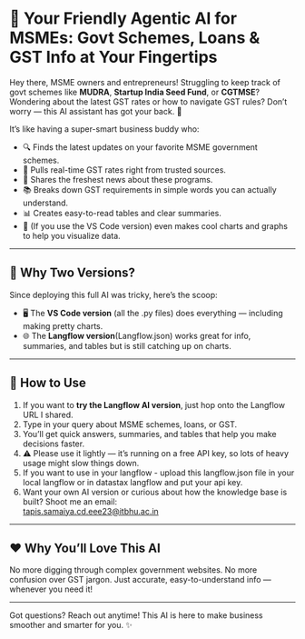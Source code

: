 # 🤖 Your Friendly Agentic AI for MSMEs: Govt Schemes, Loans & GST Info at Your Fingertips

Hey there, MSME owners and entrepreneurs! Struggling to keep track of govt schemes like **MUDRA**, **Startup India Seed Fund**, or **CGTMSE**? Wondering about the latest GST rates or how to navigate GST rules? Don’t worry — this AI assistant has got your back. 🎉

It’s like having a super-smart business buddy who:

- 🔍 Finds the latest updates on your favorite MSME government schemes.
- 💸 Pulls real-time GST rates right from trusted sources.
- 📰 Shares the freshest news about these programs.
- 📚 Breaks down GST requirements in simple words you can actually understand.
- 📊 Creates easy-to-read tables and clear summaries.
- 🎨 (If you use the VS Code version) even makes cool charts and graphs to help you visualize data.

---

## 🤔 Why Two Versions?

Since deploying this full AI was tricky, here’s the scoop:

- 🖥️ The **VS Code version** (all the .py files) does everything — including making pretty charts.
- 🌐 The **Langflow version**(Langflow.json) works great for info, summaries, and tables but is still catching up on charts.

---

## 🚀 How to Use

1. If you want to **try the Langflow AI version**, just hop onto the Langflow URL I shared.
2. Type in your query about MSME schemes, loans, or GST.
3. You’ll get quick answers, summaries, and tables that help you make decisions faster.
4. ⚠️ Please use it lightly — it’s running on a free API key, so lots of heavy usage might slow things down.
5. If you want to use in your langflow - upload this langflow.json file in your local langflow or in datastax langflow and put your api key.
6. Want your own AI version or curious about how the knowledge base is built? Shoot me an email:  
   [tapis.samaiya.cd.eee23@itbhu.ac.in](mailto:tapis.samaiya.cd.eee23@itbhu.ac.in)


---

## ❤️ Why You’ll Love This AI

No more digging through complex government websites. No more confusion over GST jargon. Just accurate, easy-to-understand info — whenever you need it!

---

Got questions? Reach out anytime! This AI is here to make business smoother and smarter for you. ✨

